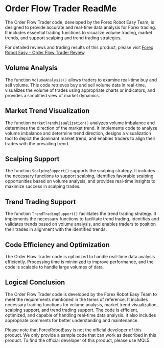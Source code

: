 # Order Flow Trader ReadMe

The Order Flow Trader code, developed by the Forex Robot Easy Team, is designed to provide accurate and real-time data analysis for Forex trading. It includes essential trading functions to visualize volume trading, market trends, and support scalping and trend trading strategies.

For detailed reviews and trading results of this product, please visit [Forex Robot Easy - Order Flow Trader Review](https://forexroboteasy.com/forex-robot-review/order-flow-trader-review-simplified-volume-trading-insight/).

## Volume Analysis

The function `VolumeAnalysis()` allows traders to examine real-time buy and sell volume. This code retrieves buy and sell volume data in real-time, visualizes the volume of trades using appropriate charts or indicators, and provides a simplified view of market dynamics.

## Market Trend Visualization

The function `MarketTrendVisualization()` analyzes volume imbalance and determines the direction of the market trend. It implements code to analyze volume imbalance and determine trend direction, designs a visualization tool to depict the dominant market trend, and enables traders to align their trades with the prevailing trend.

## Scalping Support

The function `ScalpingSupport()` supports the scalping strategy. It includes the necessary functions to support scalping, identifies favorable scalping opportunities based on volume analysis, and provides real-time insights to maximize success in scalping trades.

## Trend Trading Support

The function `TrendTradingSupport()` facilitates the trend trading strategy. It implements the necessary functions to facilitate trend trading, identifies and validates trends based on volume analysis, and enables traders to position their trades in alignment with the identified trends.

## Code Efficiency and Optimization

The Order Flow Trader code is optimized to handle real-time data analysis efficiently. Processing time is minimized to improve performance, and the code is scalable to handle large volumes of data.

## Logical Conclusion

The Order Flow Trader code is developed by the Forex Robot Easy Team to meet the requirements mentioned in the terms of reference. It includes necessary trading functions for volume analysis, market trend visualization, scalping support, and trend trading support. The code is efficient, optimized, and capable of handling real-time data analysis. It also includes appropriate comments for better understanding and maintenance.

Please note that ForexRobotEasy is not the official developer of this product. We only provide a sample code that can work as described in this product. To find the official developer of this product, please use MQL5.
